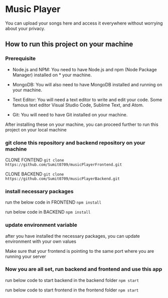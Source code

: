 # Music Player

You can upload your songs here and access it everywhere without worrying about your privacy.


## How to run this project on your machine

### Prerequisite

* Node.js and NPM: You need to have Node.js and npm (Node Package Manager) installed on * your machine.

* MongoDB: You will also need to have MongoDB installed and running on your machine. 

* Text Editor: You will need a text editor to write and edit your code. Some famous text editor Visual Studio Code, Sublime Text, and Atom.

* Git: You will need to have Git installed on your machine.

After installing these on your machine, you can proceed further to run this project on your local machine


### git clone this repository and backend repository on your machine

CLONE FONTEND
`git clone https://github.com/Sumit0709/musicPlayerFrontend.git`

CLONE BACKEND
`git clone https://github.com/Sumit0709/musicPlayerBackend.git`


### install necessary packages

run the below code in FRONTEND
`npm install`

run below code in BACKEND 
`npm install`

### update environment variable

after you have installed the necessary packages, you can update environment with your own values

Make sure that your frontend is pointing to the same port where you are running your server

### Now you are all set, run backend and frontend and use this app

run below code to start backend in the backend folder
`npm start`

run below code to start frontend in the frontend folder
`npm start`